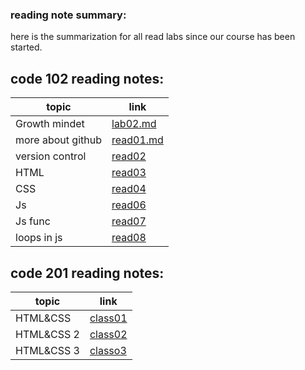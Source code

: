### reading note summary:

here is the summarization for all read labs since our course has been started.


## code 102 reading notes:

| topic         |  link                                                                   |
| ------        | ------                                                                  |
| Growth mindet    | [lab02.md](https://samerlutfi.github.io/reading-notes/lab02)        | 
| more about github|[read01.md](https://samerlutfi.github.io/reading-notes/read01)        |
| version control  |[read02](https://samerlutfi.github.io/reading-notes/read02)           |
| HTML             |[read03](https://samerlutfi.github.io/reading-notes/read03)           |
|CSS               |[read04](https://samerlutfi.github.io/reading-notes/read04)           |
| Js               |[read06](https://samerlutfi.github.io/reading-notes/read06)           |
| Js func          |[read07](https://samerlutfi.github.io/reading-notes/read07)           |
| loops in js      |[read08](https://samerlutfi.github.io/reading-notes/read08)           |

## code 201 reading notes:

| topic         |  link                                                                   |
| ------        | ------                                                                  |
|HTML&CSS       |[class01](https://samerlutfi.github.io/reading-notes/class01)            |
|HTML&CSS 2     |[class02](https://samerlutfi.github.io/reading-notes/class02)            |
|HTML&CSS 3     |[classo3](https://samerlutfi.github.io/reading-notes/class03)            |



